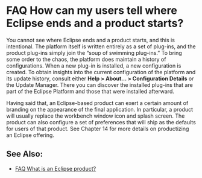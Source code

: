 

FAQ How can my users tell where Eclipse ends and a product starts?
==================================================================

You cannot see where Eclipse ends and a product starts, and this is intentional. The platform itself is written entirely as a set of plug-ins, and the product plug-ins simply join the “soup of swimming plug-ins.” To bring some order to the chaos, the platform does maintain a history of configurations. When a new plug-in is installed, a new configuration is created. To obtain insights into the current configuration of the platform and its update history, consult either **Help > About... > Configuration Details** or the Update Manager. There you can discover the installed plug-ins that are part of the Eclipse Platform and those that were installed afterward.

Having said that, an Eclipse-based product can exert a certain amount of branding on the appearance of the final application. In particular, a product will usually replace the workbench window icon and splash screen. The product can also configure a set of preferences that will ship as the defaults for users of that product. See Chapter 14 for more details on productizing an Eclipse offering.

See Also:
---------

*   [FAQ What is an Eclipse product?](./FAQ_What_is_an_Eclipse_product.md "FAQ What is an Eclipse product?")

